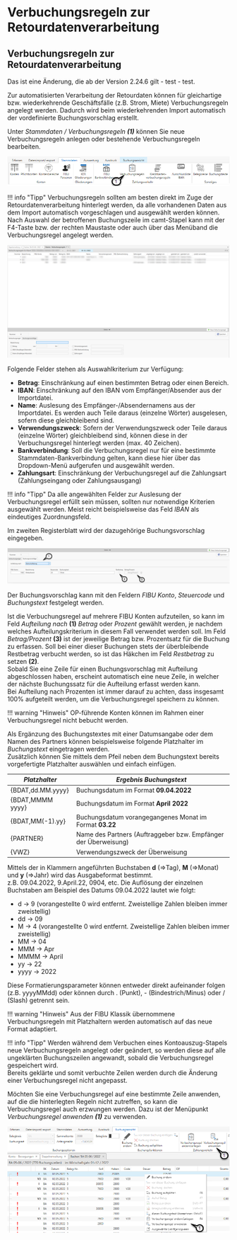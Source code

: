 # Verbuchungsregeln zur Retourdatenverarbeitung

## Verbuchungsregeln zur Retourdatenverarbeitung

Das ist eine Änderung, die ab der Version 2.24.6 gilt - test - test.


Zur automatisierten Verarbeitung der Retourdaten können für gleichartige bzw. wiederkehrende Geschäftsfälle (z.B. Strom, Miete) Verbuchungsregeln angelegt werden. Dadurch wird beim wiederkehrenden Import automatisch der vordefinierte Buchungsvorschlag erstellt.

Unter *Stammdaten / Verbuchungsregeln* ***(1)*** können Sie neue Verbuchungsregeln anlegen oder bestehende Verbuchungsregeln bearbeiten.


![Stammdaten](img/image5.png)

!!! info "Tipp"
    Verbuchungsregeln sollten am besten direkt im Zuge der Retourdatenverarbeitung hinterlegt werden, da alle vorhandenen Daten aus dem Import automatisch vorgeschlagen und ausgewählt werden können. Nach Auswahl der betroffenen Buchungszeile im camt-Stapel kann mit der F4-Taste bzw. der rechten Maustaste oder auch über das Menüband die Verbuchungsregel angelegt werden.



![Image](<img/NeuesElement149.png>)


Folgende Felder stehen als Auswahlkriterium zur Verfügung:

* **Betrag**: Einschränkung auf einen bestimmten Betrag oder einen Bereich.
* **IBAN**: Einschränkung auf den IBAN vom Empfänger/Absender aus der Importdatei.
* **Name**: Auslesung des Empfänger-/Absendernamens aus der Importdatei. Es werden auch Teile daraus (einzelne Wörter) ausgelesen, sofern diese gleichbleibend sind.
* **Verwendungszweck**: Sofern der Verwendungszweck oder Teile daraus (einzelne Wörter) gleichbleibend sind, können diese in der Verbuchungsregel hinterlegt werden (max. 40 Zeichen).
* **Bankverbindung**: Soll die Verbuchungsregel nur für eine bestimmte Stammdaten-Bankverbindung gelten, kann diese hier über das Dropdown-Menü aufgerufen und ausgewählt werden.
* **Zahlungsart**: Einschränkung der Verbuchungsregel auf die Zahlungsart (Zahlungseingang oder Zahlungsausgang)


!!! info "Tipp"
    Da alle angewählten Felder zur Auslesung der Verbuchungsregel erfüllt sein müssen, sollten nur notwendige Kriterien ausgewählt werden. Meist reicht beispielsweise das Feld *IBAN* als eindeutiges Zuordnungsfeld.


Im zweiten Registerblatt wird der dazugehörige Buchungsvorschlag eingegeben.


![Image](<img/NeuesElement148.png>)

Der Buchungsvorschlag kann mit den Feldern *FIBU Konto*, *Steuercode* und *Buchungstext* festgelegt werden.

Ist die Verbuchungsregel auf mehrere FIBU Konten aufzuteilen, so kann im Feld *Aufteilung nach* **(1)** *Betrag* oder *Prozent* gewählt werden, je nachdem welches Aufteilungskriterium in diesem Fall verwendet werden soll. Im Feld *Betrag/Prozent* **(3)** ist der jeweilige Betrag bzw. Prozentsatz für die Buchung zu erfassen. Soll bei einer dieser Buchungen stets der überbleibende Restbetrag verbucht werden, so ist das Häkchen im Feld *Restbetrag* zu setzen **(2)**.  
Sobald Sie eine Zeile für einen Buchungsvorschlag mit Aufteilung abgeschlossen haben, erscheint automatisch eine neue Zeile, in welcher der nächste Buchungssatz für die Aufteilung erfasst werden kann.  
Bei Aufteilung nach Prozenten ist immer darauf zu achten, dass insgesamt 100% aufgeteilt werden, um die Verbuchungsregel speichern zu können.

!!! warning "Hinweis"
    OP-führende Konten können im Rahmen einer Verbuchungsregel nicht bebucht werden.

Als Ergänzung des Buchungstextes mit einer Datumsangabe oder dem Namen des Partners können beispielsweise folgende Platzhalter im *Buchungstext* eingetragen werden.  
Zusätzlich können Sie mittels dem Pfeil neben dem Buchungstext bereits vorgefertigte Platzhalter auswählen und einfach einfügen.

| *Platzhalter*     | *Ergebnis Buchungstext*                                         |
| ----------------- | --------------------------------------------------------------- |
| {BDAT,dd.MM.yyyy} | Buchungsdatum im Format **09.04.2022**                          |
| {BDAT,MMMM yyyy}  | Buchungsdatum im Format **April 2022**                          |
| {BDAT,MM(-1).yy}  | Buchungsdatum vorangegangenes Monat im Format **03.22**         |
| {PARTNER}         | Name des Partners (Auftraggeber bzw. Empfänger der Überweisung) |
| {VWZ}             | Verwendungszweck der Überweisung                                |



Mittels der in Klammern angeführten Buchstaben **d** (=\>Tag), **M** (=\>Monat) und **y** (=\>Jahr) wird das Ausgabeformat bestimmt.  
z.B. 09.04.2022, 9.April.22, 0904, etc. Die Auflösung der einzelnen Buchstaben am Beispiel des Datums 09.04.2022 lautet wie folgt:

* d -\> 9 (vorangestellte 0 wird entfernt. Zweistellige Zahlen bleiben immer zweistellig)
* dd -\> 09
* M -\> 4 (vorangestellte 0 wird entfernt. Zweistellige Zahlen bleiben immer zweistellig)
* MM -\> 04
* MMM -\> Apr
* MMMM -\> April
* yy -\> 22
* yyyy -\> 2022


Diese Formatierungsparameter können entweder direkt aufeinander folgen (z.B. yyyyMMdd) oder können durch . (Punkt), - (Bindestrich/Minus) oder / (Slash) getrennt sein.

!!! warning "Hinweis"
    Aus der FIBU Klassik übernommene Verbuchungsregeln mit Platzhaltern werden automatisch auf das neue Format adaptiert.


!!! info "Tipp"
    Werden während dem Verbuchen eines Kontoauszug-Stapels neue Verbuchungsregeln angelegt oder geändert, so werden diese auf alle ungeklärten Buchungszeilen angewandt, sobald die Verbuchungsregel gespeichert wird.  
    Bereits geklärte und somit verbuchte Zeilen werden durch die Änderung einer Verbuchungsregel nicht angepasst.


Möchten Sie eine Verbuchungsregel auf eine bestimmte Zeile anwenden, auf die die hinterlegten Regeln nicht zutreffen, so kann die Verbuchungsregel auch erzwungen werden. Dazu ist der Menüpunkt *Verbuchungsregel anwenden* ***(1)*** zu verwenden.


![Image](<img/NeuesElement147.png>)


